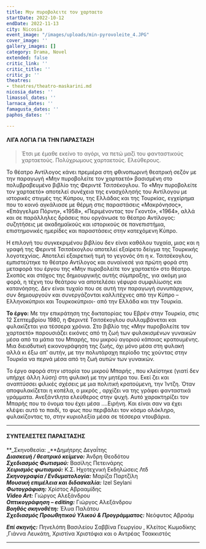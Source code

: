 ```yaml
---
title: Μην πυροβολειτε τον χαρταετο
startDate: 2022-10-12
endDate: 2022-11-13
city: Nicosia
event_image: "/images/uploads/min-pyrovoleite_4.JPG"
cover_image: ''
gallery_images: []
category: Drama, Novel
extended: false
critic_link: ''
critic_title: ''
critic_p: ''
theatres:
- theatres/theatro-maskarini.md
nicosia_dates: ''
limassol_dates: ''
larnaca_dates: ''
famagusta_dates: ''
paphos_dates: ''

---
```

#### ΛΙΓΑ ΛΟΓΙΑ ΓΙΑ ΤΗΝ ΠΑΡΑΣΤΑΣΗ

> Έτσι με έμαθε εκείνο το αγόρι, να πετώ μαζί του φανταστικούς χαρταετούς. Πολύχρωμους χαρταετούς. Ελεύθερους.

Το θέατρο Αντίλογος κάνει πρεμιέρα στη φθινοπωρινή θεατρική σεζόν με την παραγωγή «Μην πυροβολείτε τον χαρταετό» βασισμένη στο πολυβραβευμένο βιβλίο της Φεριντέ Τσιτσέκογλου. Το «Μην πυροβολείτε τον χαρταετό» αποτελεί συνέχεια της ενασχόλησής του Αντίλογου με ιστορικές στιγμές της Κύπρου, της Ελλάδας και της Τουρκίας, εγχείρημα που το κοινό αγκάλιασε με θέρμη στις παραστάσεις «Μακρόνησος», «Επάγγελμα Πόρνη», «1958», «Περιμένοντας τον Γκοντό», «1964», αλλά και σε παράλληλες δράσεις που οργάνωσε το θέατρο Αντίλογος: συζητήσεις με ακαδημαϊκούς και ιστορικούς σε πανεπιστήμια, επιστημονικές ημερίδες και παραστάσεις στην κατεχόμενη Κύπρο.

Η επιλογή του συγκεκριμένου βιβλίου δεν είναι καθόλου τυχαία, μιας και η γραφή της Φεριντέ Τσιτσέκογλου αποτελεί εξαίρετο δείγμα της Τουρκικής λογοτεχνίας. Αποτελεί εξαιρετική τιμή το γεγονός ότι η κ. Τσιτσέκογλου, εμπιστεύτηκε το θέατρο Αντίλογος και συναίνεσέ για πρώτη φορά στη μεταφορά του έργου της «Μην πυροβολείτε τον χαρταετό» στο θέατρο. Σκοπός και στόχος της δημιουργικής αυτής σύμπραξης, για ακόμη μια φορά, η τέχνη του θεάτρου να αποτελέσει γέφυρα συμφιλίωσης και κατανόησης. Δεν είναι τυχαίο που σε αυτή την παραγωγή συνυπάρχουν, συν δημιουργούν και συνεργάζονται καλλιτέχνες από την Κύπρο – Ελληνοκύπριοι και Τουρκοκύπριοι- από την Ελλάδα και την Τουρκία.

**Το έργο:** Με την επικράτηση της δικτατορίας του Εβρέν στην Τουρκία, στις 12 Σεπτεμβρίου 1980, η Φεριντέ Τσιτσέκογλου συλλαμβάνεται και φυλακίζεται για τέσσερα χρόνια. Στο βιβλίο της «Μην πυροβολείτε τον χαρταετό» παρουσιάζει εικόνες από τη ζωή των φυλακισμένων γυναικών μέσα από τα μάτια του Μπαρής, του μικρού αγοριού κάποιας κρατουμένης. Μια διεισδυτική εικονογράφηση της ζωής, όχι μόνο μέσα στη φυλακή αλλά κι έξω απ' αυτήν, με την πολυτάραχη περίοδο της χούντας στην Τουρκία να περνά μέσα από τη ζωή αυτών των γυναικών.

Το έργο αφορά στην ιστορία του μικρού Μπαρής , που κλείστηκε (γιατί δεν υπήρχε άλλη λύση) στη φυλακή με την μητέρα του. Εκεί ζει και αναπτύσσει φιλικές σχέσεις με μια πολιτική κρατούμενη, την Ίντζη. Όταν αποφυλακίζεται η κοπέλα, ο μικρός , αρχίζει να της γράφει φανταστικά γράμματα. Ανεξάντλητα ελεύθερος στην ψυχή. Αυτό χαρακτηρίζει τον Μπαρής που το όνομα του έχει μέσα ....Ειρήνη. Και είναι σαν να έχει κλέψει αυτό το παιδί, το φως που περιβάλει τον κόσμο ολόκληρο, φυλακίζοντας το, στην κυριολεξία μέσα σε τέσσερα ντουβάρια.

***

#### ΣΥΝΤΕΛΕΣΤΕΣ ΠΑΡΑΣΤΑΣΗΣ

**_Σκηνοθεσία: _**Δημήτρης Δεγαΐτης  
**_Διασκευή / θεατρικό κείμενο:_** Άνδρη Θεοδότου  
**_Σχεδιασμός Φωτισμού:_** Βασίλης Πετεινάρης  
**_Χειρισμός φωτισμού:_** Κ.Σ. Ηχοτεχνική Εκδηλώσεις Λτδ  
**_Σκηνογραφία / Ενδυματολογία:_** Μαρίζα Παρτζίλη  
**_Μουσική επιμέλεια και διδασκαλία:_** Izel Seylani  
**_Φωτογράφιση:_** Χρίστος Αβρααμίδης  
**_Video Art:_** Γιώργος Αλεξάνδρου  
**_Οπτικογράφηση – editing:_** Γιώργος Αλεξάνδρου  
**_Βοηθός σκηνοθέτη:_** Έλυα Παλάτου  
**_Σχεδιασμός Προωθητικού Υλικού & Προγράμματος:_** Νεόφυτος Αβραάμ

**_Επί σκηνής:_** Πηνελόπη Βασιλείου Σαββίνα Γεωργίου , Κλείτος Κωμοδίκης ,Γιάννα Λευκάτη, Χριστίνα Χριστόφια και ο Αντρέας Τσακκιστός

***